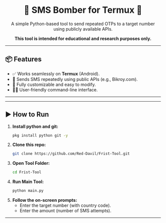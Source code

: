 <div align="center">
  <h1>📱 SMS Bomber for Termux 📱</h1>
  <p>A simple Python-based tool to send repeated OTPs to a target number using publicly available APIs.</p>
  <p><strong>This tool is intended for educational and research purposes only.</strong></p>
</div>

---

## 📦 Features

- ✅ Works seamlessly on **Termux** (Android).
- 🚀 Sends SMS repeatedly using public APIs (e.g., Bikroy.com).
- 🔧 Fully customizable and easy to modify.
- 👨‍💻 User-friendly command-line interface.

---

---

## ▶️ How to Run




1.  **Install python and git:**
    ```bash
    pkg install python git -y
    ```
2.  **Clone this repo:**
    ```bash
    git clone https://github.com/Red-Davil/Frist-Tool.git
    ```
3.  **Open Tool Folder:**
    ```bash
    cd Frist-Tool
    ```
4.  **Run Main Tool:**
    ```bash
    python main.py
    ```
5.  **Follow the on-screen prompts:**
    -   Enter the target number (with country code).
    -   Enter the amount (number of SMS attempts).

---
